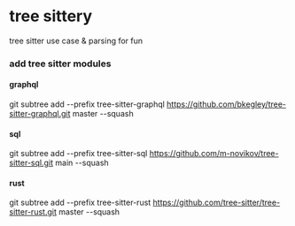 # tree sittery
tree sitter use case & parsing for fun
### add tree sitter modules
#### graphql
git subtree add --prefix tree-sitter-graphql https://github.com/bkegley/tree-sitter-graphql.git master --squash

#### sql
git subtree add --prefix tree-sitter-sql https://github.com/m-novikov/tree-sitter-sql.git  main --squash

#### rust
git subtree add --prefix tree-sitter-rust https://github.com/tree-sitter/tree-sitter-rust.git master --squash